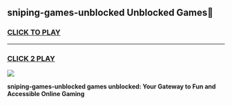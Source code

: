 
## sniping-games-unblocked Unblocked Games👋
<h3>
<a href="https://news.freeplayer.one?title=sniping-games-unblocked&ref=16F">CLICK TO PLAY</a></h3>
<hr>

<h3>
<a href="https://news.freeplayer.one?title=sniping-games-unblocked&ref=16F">CLICK 2 PLAY</a>
  
</h3>

<a href="https://news.freeplayer.one?title=sniping-games-unblocked&ref=16F/"><img src="https://clearcache.store/games.png"></a>


**sniping-games-unblocked games unblocked: Your Gateway to Fun and Accessible Online Gaming**
